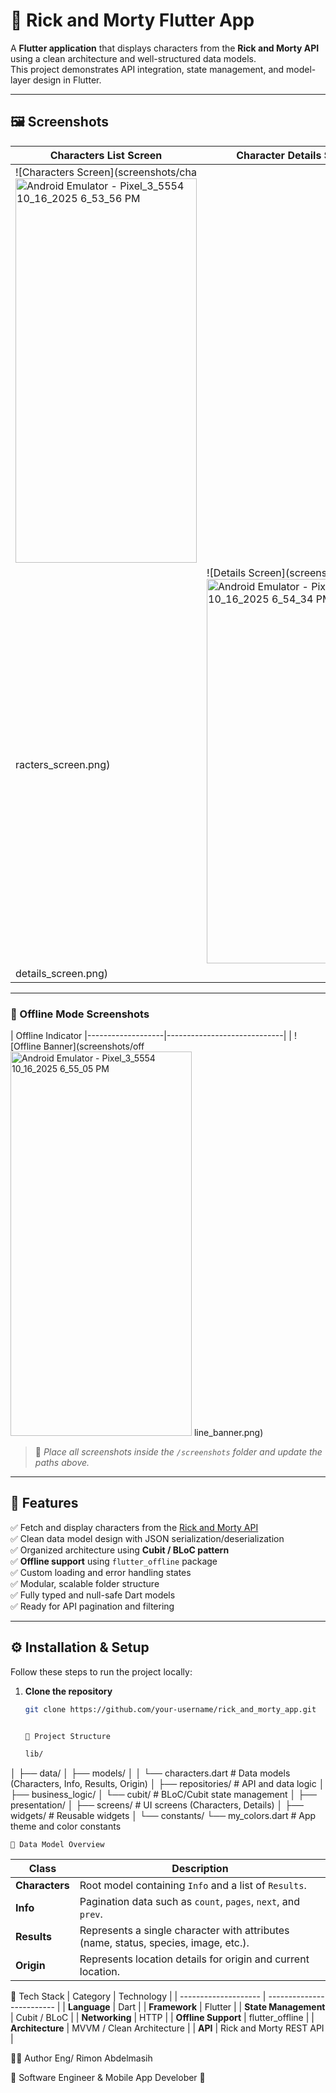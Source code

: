 # 🧪 Rick and Morty Flutter App

A **Flutter application** that displays characters from the **Rick and Morty API** using a clean architecture and well-structured data models.  
This project demonstrates API integration, state management, and model-layer design in Flutter.

---

## 🖼️ Screenshots

| Characters List Screen | Character Details Screen |
|-------------------------|--------------------------|
| ![Characters Screen](screenshots/cha<img width="290" height="615" alt="Android Emulator - Pixel_3_5554 10_16_2025 6_53_56 PM" src="https://github.com/user-attachments/assets/da7961f6-a907-4403-afdb-8ece317bafde" />
racters_screen.png) | ![Details Screen](screenshots/<img width="290" height="615" alt="Android Emulator - Pixel_3_5554 10_16_2025 6_54_34 PM" src="https://github.com/user-attachments/assets/4b65726c-e0b8-4154-8da3-c996208b04b5" />
details_screen.png) |

---

### 📶 Offline Mode Screenshots

| Offline Indicator 
|-------------------|-----------------------------|
| ![Offline Banner](screenshots/off<img width="290" height="615" alt="Android Emulator - Pixel_3_5554 10_16_2025 6_55_05 PM" src="https://github.com/user-attachments/assets/804c2602-732e-4c60-ad10-0a7c9979b8a9" />
line_banner.png)

> 📸 *Place all screenshots inside the `/screenshots` folder and update the paths above.*

---

## 🚀 Features

✅ Fetch and display characters from the [Rick and Morty API](https://rickandmortyapi.com)  
✅ Clean data model design with JSON serialization/deserialization  
✅ Organized architecture using **Cubit / BLoC pattern**  
✅ **Offline support** using `flutter_offline` package  
✅ Custom loading and error handling states  
✅ Modular, scalable folder structure  
✅ Fully typed and null-safe Dart models  
✅ Ready for API pagination and filtering  

---

## ⚙️ Installation & Setup

Follow these steps to run the project locally:

1. **Clone the repository**
   ```bash
   git clone https://github.com/your-username/rick_and_morty_app.git


   🧠 Project Structure

   lib/
│
├── data/
│   ├── models/
│   │   └── characters.dart     # Data models (Characters, Info, Results, Origin)
│   ├── repositories/           # API and data logic
│
├── business_logic/
│   └── cubit/                  # BLoC/Cubit state management
│
├── presentation/
│   ├── screens/                # UI screens (Characters, Details)
│   ├── widgets/                # Reusable widgets
│
└── constants/
    └── my_colors.dart          # App theme and color constants
    
    🧩 Data Model Overview

| Class          | Description                                                                         |
| -------------- | ----------------------------------------------------------------------------------- |
| **Characters** | Root model containing `Info` and a list of `Results`.                               |
| **Info**       | Pagination data such as `count`, `pages`, `next`, and `prev`.                       |
| **Results**    | Represents a single character with attributes (name, status, species, image, etc.). |
| **Origin**     | Represents location details for origin and current location.                        |

🧩 Tech Stack
| Category             | Technology                |
| -------------------- | ------------------------- |
| **Language**         | Dart                      |
| **Framework**        | Flutter                   |
| **State Management** | Cubit / BLoC              |
| **Networking**       | HTTP                      |
| **Offline Support**  | flutter_offline           |
| **Architecture**     | MVVM / Clean Architecture |
| **API**              | Rick and Morty REST API   |

🧑‍💻 Author
Eng/ Rimon Abdelmasih

🎯 Software Engineer & Mobile App Develober 📱

